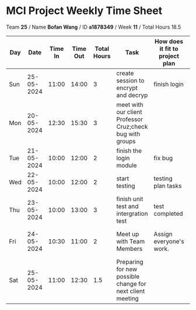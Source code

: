 # MCI Project Weekly Time Sheet

Team **25** / Name **Bofan Wang** / ID **a1878349** / Week **11** / Total Hours 18.5

| Day | Date       | Time In | Time Out | Total Hours | Task | How does it fit to project plan | Outcome/Next action |
| --- | ---------- | ------- | -------- | ----------- | ---- | ------------------------------- | ------------------- |
| Sun | 25-05-2024 | 11:00  |  14:00  |   3      | create session to encrypt and decryp  | finish login |meet up with client |
| Mon | 20-05-2024 | 12:30   | 15:30    | 3       | meet with our client Professor Cruz;check bug with groups|  | Record all proposed changes to requirements |
| Tue | 21-05-2024 |  10:00       |   12:00      |     2        | finish the login module   | fix bug |  finish login  |
| Wed | 22-05-2024 | 10:00   | 12:00    | 2           | start testing |   testing plan tasks | finish my testing part  |
| Thu | 23-05-2024 |  10:00 |   13:00  |   3        |finish unit test and intergration test | test completed | discuss with team member|
| Fri | 24-05-2024 | 10:30   | 11:00    | 2         | Meet up with Team Members | Assign everyone's work. | Investigate the implementation of new features
| Sat | 25-05-2024 | 11:00  |  12:30  |   1.5      | Preparing for new possible change for next client meeting | |search how to do visual chart |

